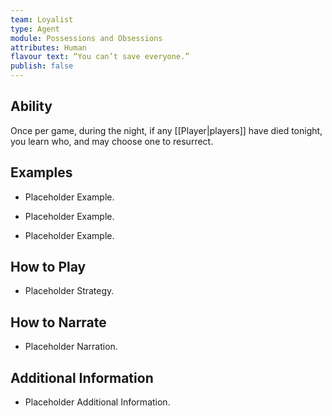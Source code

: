 ```yaml
---
team: Loyalist
type: Agent
module: Possessions and Obsessions
attributes: Human
flavour text: “You can’t save everyone.”
publish: false
---
```

## Ability
Once per game, during the night, if any [[Player|players]] have died tonight, you learn who, and may choose one to resurrect.

## Examples
- Placeholder Example.

- Placeholder Example.

- Placeholder Example.

## How to Play
- Placeholder Strategy.

## How to Narrate
- Placeholder Narration.

## Additional Information
- Placeholder Additional Information.
